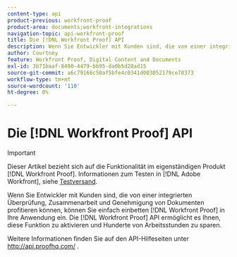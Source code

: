 ```yaml
---
content-type: api
product-previous: workfront-proof
product-area: documents;workfront-integrations
navigation-topic: api-workfront-proof
title: Die [!DNL Workfront Proof] API
description: Wenn Sie Entwickler mit Kunden sind, die von einer integrierten Überprüfung, Zusammenarbeit und Genehmigung von Dokumenten profitieren können, können Sie einfach einbetten [!DNL Workfront Proof] in Ihre Anwendung ein. Die [!DNL Workfront Proof] API ermöglicht es Ihnen, diese Funktion zu aktivieren und Hunderte von Arbeitsstunden zu sparen.
author: Courtney
feature: Workfront Proof, Digital Content and Documents
exl-id: 3b71baaf-8490-4479-bb95-da0b5d28ad15
source-git-commit: a6c79166c50af5bfe4c0341d003052179ce78373
workflow-type: tm+mt
source-wordcount: '110'
ht-degree: 0%

---
```


# Die [!DNL Workfront Proof] API

>[!IMPORTANT]
>
>Dieser Artikel bezieht sich auf die Funktionalität im eigenständigen Produkt [!DNL Workfront Proof]. Informationen zum Testen in [!DNL Adobe Workfront], siehe [Testversand](../../../review-and-approve-work/proofing/proofing.md).

Wenn Sie Entwickler mit Kunden sind, die von einer integrierten Überprüfung, Zusammenarbeit und Genehmigung von Dokumenten profitieren können, können Sie einfach einbetten [!DNL Workfront Proof] in Ihre Anwendung ein. Die [!DNL Workfront Proof] API ermöglicht es Ihnen, diese Funktion zu aktivieren und Hunderte von Arbeitsstunden zu sparen.

Weitere Informationen finden Sie auf den API-Hilfeseiten unter http://api.proofhq.com/ .
